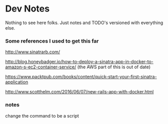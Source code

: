 # Dev Notes

Nothing to see here folks. Just notes and TODO's versioned with everything else.

### Some references I used to get this far

http://www.sinatrarb.com/

http://blog.honeybadger.io/how-to-deploy-a-sinatra-app-in-docker-to-amazon-s-ec2-container-service/
(the AWS part of this is out of date)

https://www.packtpub.com/books/content/quick-start-your-first-sinatra-application

http://www.scotthelm.com/2016/06/07/new-rails-app-with-docker.html

### notes

change the command to be a script


